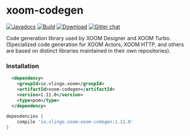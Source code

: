 # xoom-codegen

[![Javadocs](http://javadoc.io/badge/io.vlingo.xoom/xoom-codegen.svg?color=brightgreen)](http://javadoc.io/doc/io.vlingo.xoom/xoom-codegen) [![Build](https://github.com/vlingo/xoom-codegen/workflows/Build/badge.svg)](https://github.com/vlingo/xoom-codegen/actions?query=workflow%3ABuild) [![Download](https://img.shields.io/maven-central/v/io.vlingo.xoom/xoom-codegen?label=maven)](https://search.maven.org/artifact/io.vlingo.xoom/xoom-codegen) [![Gitter chat](https://badges.gitter.im/gitterHQ/gitter.png)](https://gitter.im/vlingo-platform-java/http)

Code generation library used by XOOM Designer and XOOM Turbo. (Specialized code generation for XOOM Actors, XOOM HTTP, and others are based on distinct libraries maintained in their own repositories).

### Installation

```xml
  <dependency>
    <groupId>io.vlingo.xoom</groupId>
    <artifactId>xoom-codegen</artifactId>
    <version>1.11.0</version>
    <type>pom</type>
  </dependency>
```

```gradle
dependencies {
    compile 'io.vlingo.xoom:xoom-codegen:1.11.0'
}
```

